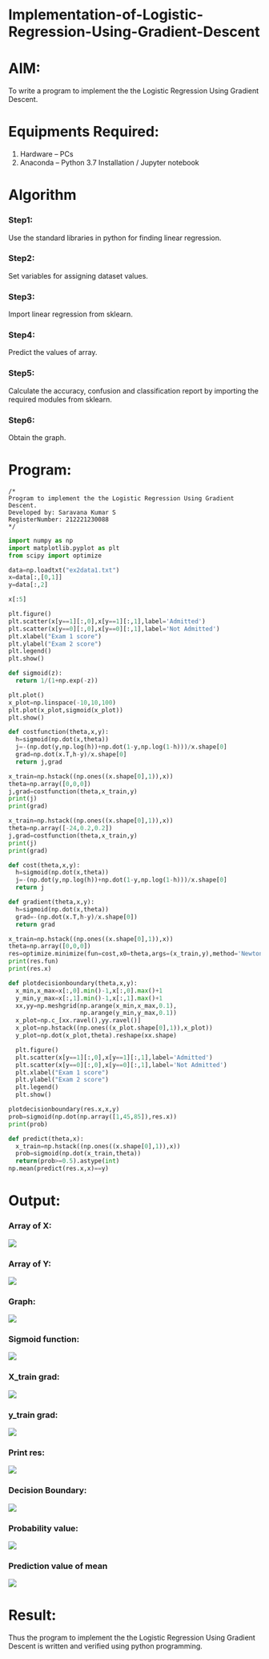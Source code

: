 # Implementation-of-Logistic-Regression-Using-Gradient-Descent

# AIM:
To write a program to implement the the Logistic Regression Using Gradient Descent.

# Equipments Required:
1. Hardware – PCs
2. Anaconda – Python 3.7 Installation / Jupyter notebook

# Algorithm
### Step1:
Use the standard libraries in python for finding linear regression.
### Step2: 
Set variables for assigning dataset values.
### Step3: 
Import linear regression from sklearn.
### Step4: 
Predict the values of array.
### Step5:
 Calculate the accuracy, confusion and classification report by importing the required modules from sklearn.
### Step6: 
Obtain the graph.

# Program:
```
/*
Program to implement the the Logistic Regression Using Gradient Descent.
Developed by: Saravana Kumar S
RegisterNumber: 212221230088
*/
```
```python
import numpy as np
import matplotlib.pyplot as plt
from scipy import optimize

data=np.loadtxt("ex2data1.txt")
x=data[:,[0,1]]
y=data[:,2]

x[:5]

plt.figure()
plt.scatter(x[y==1][:,0],x[y==1][:,1],label='Admitted')
plt.scatter(x[y==0][:,0],x[y==0][:,1],label='Not Admitted')
plt.xlabel("Exam 1 score")
plt.ylabel("Exam 2 score")
plt.legend()
plt.show()

def sigmoid(z):
  return 1/(1+np.exp(-z))

plt.plot()
x_plot=np.linspace(-10,10,100)
plt.plot(x_plot,sigmoid(x_plot))
plt.show()

def costfunction(theta,x,y):
  h=sigmoid(np.dot(x,theta))
  j=-(np.dot(y,np.log(h))+np.dot(1-y,np.log(1-h)))/x.shape[0]
  grad=np.dot(x.T,h-y)/x.shape[0]
  return j,grad

x_train=np.hstack((np.ones((x.shape[0],1)),x))
theta=np.array([0,0,0])
j,grad=costfunction(theta,x_train,y)
print(j)
print(grad)

x_train=np.hstack((np.ones((x.shape[0],1)),x))
theta=np.array([-24,0.2,0.2])
j,grad=costfunction(theta,x_train,y)
print(j)
print(grad)

def cost(theta,x,y):
  h=sigmoid(np.dot(x,theta))
  j=-(np.dot(y,np.log(h))+np.dot(1-y,np.log(1-h)))/x.shape[0]
  return j

def gradient(theta,x,y):
  h=sigmoid(np.dot(x,theta))
  grad=-(np.dot(x.T,h-y)/x.shape[0])
  return grad

x_train=np.hstack((np.ones((x.shape[0],1)),x))
theta=np.array([0,0,0])
res=optimize.minimize(fun=cost,x0=theta,args=(x_train,y),method='Newton-CG',jac=gradient)
print(res.fun)
print(res.x)

def plotdecisionboundary(theta,x,y):
  x_min,x_max=x[:,0].min()-1,x[:,0].max()+1
  y_min,y_max=x[:,1].min()-1,x[:,1].max()+1
  xx,yy=np.meshgrid(np.arange(x_min,x_max,0.1),
                    np.arange(y_min,y_max,0.1))
  x_plot=np.c_[xx.ravel(),yy.ravel()]
  x_plot=np.hstack((np.ones((x_plot.shape[0],1)),x_plot))
  y_plot=np.dot(x_plot,theta).reshape(xx.shape)

  plt.figure()
  plt.scatter(x[y==1][:,0],x[y==1][:,1],label='Admitted')
  plt.scatter(x[y==0][:,0],x[y==0][:,1],label='Not Admitted')
  plt.xlabel("Exam 1 score")
  plt.ylabel("Exam 2 score")
  plt.legend()
  plt.show()

plotdecisionboundary(res.x,x,y)
prob=sigmoid(np.dot(np.array([1,45,85]),res.x))
print(prob)

def predict(theta,x):
  x_train=np.hstack((np.ones((x.shape[0],1)),x))
  prob=sigmoid(np.dot(x_train,theta))
  return(prob>=0.5).astype(int)
np.mean(predict(res.x,x)==y)

```
# Output:
### Array of X:
![](./o1.jpg)
### Array of Y:
![](./o2.jpg)
### Graph:
![](./o3.jpg)
### Sigmoid function:
![](./o4.jpg)
### X_train grad:
![](./o5.jpg)
### y_train grad:
![](./o6.jpg)
### Print res:
![](./o7.jpg)
### Decision Boundary:
![](./o8.jpg)
### Probability value:
![](./o9.jpg)
### Prediction value of mean
![](./o10.jpg)


# Result:
Thus the program to implement the the Logistic Regression Using Gradient Descent is written and verified using python programming.

